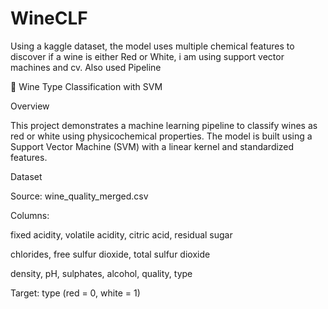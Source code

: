 # WineCLF
Using a kaggle dataset, the model uses multiple chemical features to discover if a wine is either Red or White, i am using support vector machines and cv. Also used Pipeline 

🍷 Wine Type Classification with SVM

Overview

This project demonstrates a machine learning pipeline to classify wines as red or white using physicochemical properties.
The model is built using a Support Vector Machine (SVM) with a linear kernel and standardized features.

Dataset

Source: wine_quality_merged.csv

Columns:

fixed acidity, volatile acidity, citric acid, residual sugar

chlorides, free sulfur dioxide, total sulfur dioxide

density, pH, sulphates, alcohol, quality, type

Target: type (red = 0, white = 1)
